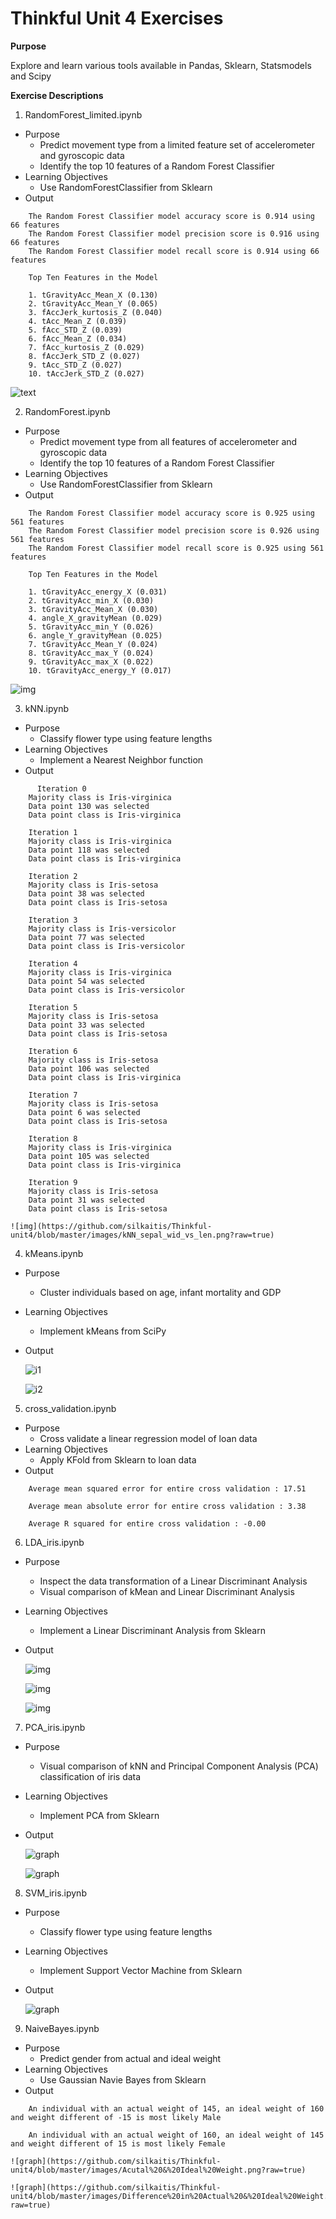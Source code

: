 # Thinkful Unit 4 Exercises

**Purpose**

Explore and learn various tools available in Pandas, Sklearn, Statsmodels and Scipy

**Exercise Descriptions**

1. RandomForest_limited.ipynb
  * Purpose
    * Predict movement type from a limited feature set of accelerometer and gyroscopic data
    * Identify the top 10 features of a Random Forest Classifier
  * Learning Objectives
    * Use RandomForestClassifier from Sklearn
  * Output
```
    The Random Forest Classifier model accuracy score is 0.914 using 66 features
    The Random Forest Classifier model precision score is 0.916 using 66 features
    The Random Forest Classifier model recall score is 0.914 using 66 features

    Top Ten Features in the Model

    1. tGravityAcc_Mean_X (0.130)
    2. tGravityAcc_Mean_Y (0.065)
    3. fAccJerk_kurtosis_Z (0.040)
    4. tAcc_Mean_Z (0.039)
    5. fAcc_STD_Z (0.039)
    6. fAcc_Mean_Z (0.034)
    7. fAcc_kurtosis_Z (0.029)
    8. fAccJerk_STD_Z (0.027)
    9. tAcc_STD_Z (0.027)
    10. tAccJerk_STD_Z (0.027)
```
![text](https://github.com/silkaitis/Thinkful-unit4/blob/master/images/Feature_Importance.png?raw=true)

2. RandomForest.ipynb
  * Purpose
    * Predict movement type from all features of accelerometer and gyroscopic data
    * Identify the top 10 features of a Random Forest Classifier
  * Learning Objectives
    * Use RandomForestClassifier from Sklearn
  * Output
```
    The Random Forest Classifier model accuracy score is 0.925 using 561 features
    The Random Forest Classifier model precision score is 0.926 using 561 features
    The Random Forest Classifier model recall score is 0.925 using 561 features

    Top Ten Features in the Model

    1. tGravityAcc_energy_X (0.031)
    2. tGravityAcc_min_X (0.030)
    3. tGravityAcc_Mean_X (0.030)
    4. angle_X_gravityMean (0.029)
    5. tGravityAcc_min_Y (0.026)
    6. angle_Y_gravityMean (0.025)
    7. tGravityAcc_Mean_Y (0.024)
    8. tGravityAcc_max_Y (0.024)
    9. tGravityAcc_max_X (0.022)
    10. tGravityAcc_energy_Y (0.017)
```
![img](https://github.com/silkaitis/Thinkful-unit4/blob/master/images/Feature_Importance_Full.png?raw=true)

3. kNN.ipynb
  * Purpose
    * Classify flower type using feature lengths
  * Learning Objectives
    * Implement a Nearest Neighbor function
  * Output
```
      Iteration 0
    Majority class is Iris-virginica
    Data point 130 was selected
    Data point class is Iris-virginica

    Iteration 1
    Majority class is Iris-virginica
    Data point 118 was selected
    Data point class is Iris-virginica

    Iteration 2
    Majority class is Iris-setosa
    Data point 38 was selected
    Data point class is Iris-setosa

    Iteration 3
    Majority class is Iris-versicolor
    Data point 77 was selected
    Data point class is Iris-versicolor

    Iteration 4
    Majority class is Iris-virginica
    Data point 54 was selected
    Data point class is Iris-versicolor

    Iteration 5
    Majority class is Iris-setosa
    Data point 33 was selected
    Data point class is Iris-setosa

    Iteration 6
    Majority class is Iris-setosa
    Data point 106 was selected
    Data point class is Iris-virginica

    Iteration 7
    Majority class is Iris-setosa
    Data point 6 was selected
    Data point class is Iris-setosa

    Iteration 8
    Majority class is Iris-virginica
    Data point 105 was selected
    Data point class is Iris-virginica

    Iteration 9
    Majority class is Iris-setosa
    Data point 31 was selected
    Data point class is Iris-setosa
```
    ![img](https://github.com/silkaitis/Thinkful-unit4/blob/master/images/kNN_sepal_wid_vs_len.png?raw=true)

4. kMeans.ipynb
  * Purpose
    * Cluster individuals based on age, infant mortality and GDP
  * Learning Objectives
    * Implement kMeans from SciPy
  * Output

    ![i1](https://github.com/silkaitis/Thinkful-unit4/blob/master/images/GDPperCapita.png?raw=true)

    ![i2](https://github.com/silkaitis/Thinkful-unit4/blob/master/images/Average%20within-cluster%20sum%20of%20squares.png?raw=true)

5. cross_validation.ipynb
  * Purpose
    * Cross validate a linear regression model of loan data
  * Learning Objectives
    * Apply KFold from Sklearn to loan data
  * Output
```
    Average mean squared error for entire cross validation : 17.51

    Average mean absolute error for entire cross validation : 3.38

    Average R squared for entire cross validation : -0.00
```
6. LDA_iris.ipynb
  * Purpose
    * Inspect the data transformation of a Linear Discriminant Analysis
    * Visual comparison of kMean and Linear Discriminant Analysis
  * Learning Objectives
    * Implement a Linear Discriminant Analysis from Sklearn
  * Output

    ![img](https://github.com/silkaitis/Thinkful-unit4/blob/master/images/Iris%20dataset%20-%20raw.png?raw=true)

    ![img](https://github.com/silkaitis/Thinkful-unit4/blob/master/images/Iris%20dataset%20-%20LDA.png?raw=true)

    ![img](https://github.com/silkaitis/Thinkful-unit4/blob/master/images/Iris%20dataset%20-%20LDA%20kMeans.png?raw=true)

7. PCA_iris.ipynb
  * Purpose
    * Visual comparison of kNN and Principal Component Analysis (PCA) classification of iris data
  * Learning Objectives
    * Implement PCA from Sklearn
  * Output

    ![graph](https://github.com/silkaitis/Thinkful-unit4/blob/master/images/Iris%20dataset%20-%20PCA.png?raw=true)

    ![graph](https://github.com/silkaitis/Thinkful-unit4/blob/master/images/Iris%20dataset%20-%20kNN.png?raw=true)

8. SVM_iris.ipynb
  * Purpose
    * Classify flower type using feature lengths
  * Learning Objectives
    * Implement Support Vector Machine from Sklearn
  * Output

    ![graph](https://github.com/silkaitis/Thinkful-unit4/blob/master/images/Iris%20-%20SVM.png?raw=true)

9. NaiveBayes.ipynb
  * Purpose
    * Predict gender from actual and ideal weight
  * Learning Objectives
    * Use Gaussian Navie Bayes from Sklearn
  * Output
```
    An individual with an actual weight of 145, an ideal weight of 160 and weight different of -15 is most likely Male

    An individual with an actual weight of 160, an ideal weight of 145 and weight different of 15 is most likely Female
```
    ![graph](https://github.com/silkaitis/Thinkful-unit4/blob/master/images/Acutal%20&%20Ideal%20Weight.png?raw=true)

    ![graph](https://github.com/silkaitis/Thinkful-unit4/blob/master/images/Difference%20in%20Actual%20&%20Ideal%20Weight.png?raw=true)

